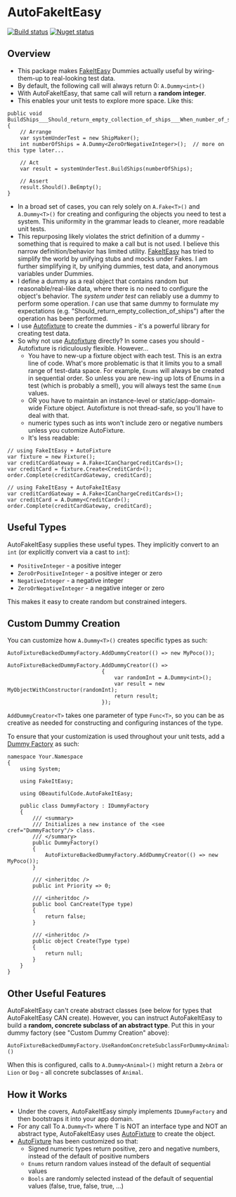 AutoFakeItEasy
==============
[![Build status](https://ci.appveyor.com/api/projects/status/c92mt9ckaewlyl6m?svg=true)](https://ci.appveyor.com/project/SurajGupta/obeautifulcode-autofakeiteasy)
[![Nuget status](https://img.shields.io/nuget/vpre/OBeautifulCode.AutoFakeItEasy.svg)](https://www.nuget.org/packages/OBeautifulCode.AutoFakeItEasy/1.0.11-beta010)


Overview
--------
- This package makes [FakeItEasy] Dummies actually useful by wiring-them-up to real-looking test data.
- By default, the following call will always return 0: `A.Dummy<int>()`
- With AutoFakeItEasy, that same call will return a **random integer**.
- This enables your unit tests to explore more space.  Like this:

```
public void BuildShips___Should_return_empty_collection_of_ships___When_number_of_ships_is_zero_or_negative()
{
    // Arrange
    var systemUnderTest = new ShipMaker();
    int numberOfShips = A.Dummy<ZeroOrNegativeInteger>();  // more on this type later...

    // Act
    var result = systemUnderTest.BuildShips(numberOfShips);

    // Assert
    result.Should().BeEmpty();
}
```

- In a broad set of cases, you can rely solely on `A.Fake<T>()` and `A.Dummy<T>()` for creating and configuring the objects you need to test a system.  This uniformity in the grammar leads to cleaner, more readable unit tests.
- This repurposing likely violates the strict definition of a dummy - something that is required to make a call but is not used.  I believe this narrow definition/behavior has limited utility.  [FakeItEasy] has tried to simplify the world by unifying stubs and mocks under Fakes.  I am further simplifying it, by unifying dummies, test data, and anonymous variables under Dummies.
-  I define a dummy as a real object that contains random but reasonable/real-like data, where there is no need to configure the object's behavior.  The *system under test* can reliably use a dummy to perform some operation.  *I* can use that same dummy to formulate my expectations (e.g. "Should_return_empty_collection_of_ships") after the operation has been performed.
-  I use [Autofixture] to create the dummies - it's a powerful library for creating test data.
-  So why not use [Autofixture] directly?  In some cases you should - Autofixture is ridiculously flexible.   However...
    -  You have to new-up a fixture object with each test.  This is an extra line of code.  What's more problematic is that it limits you to a small range of test-data space.  For example, `Enums` will always be created in sequential order.  So unless you are new-ing up lots of Enums in a test (which is probably a smell), you will always test the same `Enum` values.
    -  OR you have to maintain an instance-level or static/app-domain-wide Fixture object.  Autofixture is not thread-safe, so you'll have to deal with that.
    -  numeric types such as ints won't include zero or negative numbers unless you cutomize AutoFixture.
    -  It's less readable:

```
// using FakeItEasy + AutoFixture
var fixture = new Fixture();
var creditCardGateway = A.Fake<ICanChargeCreditCards>();
var creditCard = fixture.Create<CreditCard>();
order.Complete(creditCardGateway, creditCard);

// using FakeItEasy + AutoFakeItEasy
var creditCardGateway = A.Fake<ICanChargeCreditCards>();
var creditCard = A.Dummy<CreditCard>();
order.Complete(creditCardGateway, creditCard);
```

Useful Types
------------
AutoFakeItEasy supplies these useful types.  They implicitly convert to an `int` (or explicitly convert via a cast to `int`):

- `PositiveInteger` - a positive integer
- `ZeroOrPositiveInteger` - a positive integer or zero
- `NegativeInteger` - a negative integer
- `ZeroOrNegativeInteger` - a negative integer or zero

This makes it easy to create random but constrained integers.

Custom Dummy Creation
---------------------
You can customize how `A.Dummy<T>()` creates specific types as such:

```
AutoFixtureBackedDummyFactory.AddDummyCreator(() => new MyPoco());

AutoFixtureBackedDummyFactory.AddDummyCreator(() => 
                              {
                                  var randomInt = A.Dummy<int>();
                                  var result = new MyObjectWithConstructor(randomInt);
                                  return result;
                              });
```

`AddDummyCreator<T>` takes one parameter of type `Func<T>`, so you can be as creative as needed for constructing and configuring instances of the type.

To ensure that your customization is used throughout your unit tests, add a [Dummy Factory] as such:

```
namespace Your.Namespace
{
    using System;

    using FakeItEasy;

    using OBeautifulCode.AutoFakeItEasy;

    public class DummyFactory : IDummyFactory
    {
        /// <summary>
        /// Initializes a new instance of the <see cref="DummyFactory"/> class.
        /// </summary>
        public DummyFactory()
        {
            AutoFixtureBackedDummyFactory.AddDummyCreator(() => new MyPoco());
        }

        /// <inheritdoc />
        public int Priority => 0;

        /// <inheritdoc />
        public bool CanCreate(Type type)
        {
            return false;
        }

        /// <inheritdoc />
        public object Create(Type type)
        {
            return null;
        }
    }
}
```

Other Useful Features
---------------------
AutoFakeItEasy can't create abstract classes (see below for types that AutoFakeItEasy CAN create).  However, you can instruct AutoFakeItEasy to build a **random, concrete subclass of an abstract type**.  Put this in your dummy factory (see "Custom Dummy Creation" above):

```
AutoFixtureBackedDummyFactory.UseRandomConcreteSubclassForDummy<Animal>()
```

When this is configured, calls to `A.Dummy<Animal>()` might return a `Zebra` or `Lion` or `Dog` - all concrete subclasses of `Animal`.


How it Works
-----
- Under the covers, AutoFakeItEasy simply implements `IDummyFactory` and then bootstraps it into your app domain.
- For any call To `A.Dummy<T>` where T is NOT an interface type and NOT an abstract type, AutoFakeItEasy uses [AutoFixture] to create the object.
- [AutoFixture] has been customized so that:
  - Signed numeric types return positive, zero and negative numbers, instead of the default of positive numbers
  - `Enums` return random values instead of the default of sequential values
  - `Bools` are randomly selected instead of the default of sequential values (false, true, false, true, ...)


[FakeItEasy]: https://fakeiteasy.github.io/
[AutoFixture]: https://github.com/AutoFixture/AutoFixture
[Dummy Factory]: https://github.com/FakeItEasy/FakeItEasy/wiki/Custom-Dummy-Creation
